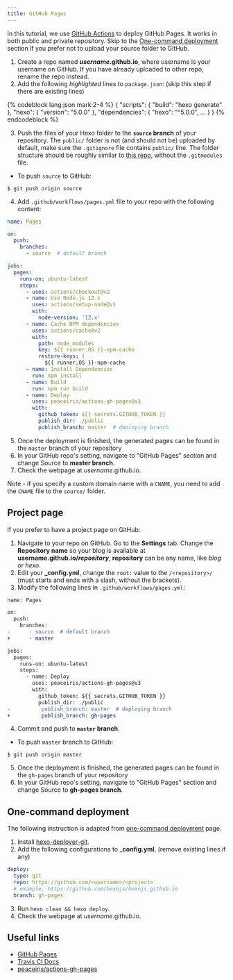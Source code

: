 ```yaml
---
title: GitHub Pages
---
```


In this tutorial, we use [GitHub Actions](https://docs.github.com/en/actions) to deploy GitHub Pages. It works in both public and private repository. Skip to the [One-command deployment](#One-command-deployment) section if you prefer not to upload your source folder to GitHub.

1. Create a repo named <b>*username*.github.io</b>, where username is your username on GitHub. If you have already uploaded to other repo, rename the repo instead.
2. Add the following *highlighted* lines to `package.json`: (skip this step if there are existing lines)

{% codeblock lang:json mark:2-4 %}
{
  "scripts": {
    "build": "hexo generate"
  },
  "hexo": {
    "version": "5.0.0"
  },
  "dependencies": {
    "hexo": "^5.0.0",
    ...
  }
}
{% endcodeblock %}

3. Push the files of your Hexo folder to the **`source` branch** of your repository. The `public/` folder is not (and should not be) uploaded by default, make sure the `.gitignore` file contains `public/` line. The folder structure should be roughly similar to [this repo](https://github.com/hexojs/hexo-starter), without the `.gitmodules` file.
  - To push `source` to GitHub:
  ```
  $ git push origin source
  ```
4. Add `.github/workflows/pages.yml` file to your repo with the following content:

```yml .github/workflows/pages.yml
name: Pages

on:
  push:
    branches:
      - source  # default branch

jobs:
  pages:
    runs-on: ubuntu-latest
    steps:
      - uses: actions/checkout@v2
      - name: Use Node.js 12.x
        uses: actions/setup-node@v1
        with:
          node-version: '12.x'
      - name: Cache NPM dependencies
        uses: actions/cache@v2
        with:
          path: node_modules
          key: ${{ runner.OS }}-npm-cache
          restore-keys: |
            ${{ runner.OS }}-npm-cache
      - name: Install Dependencies
        run: npm install
      - name: Build
        run: npm run build
      - name: Deploy
        uses: peaceiris/actions-gh-pages@v3
        with:
          github_token: ${{ secrets.GITHUB_TOKEN }}
          publish_dir: ./public
          publish_branch: master  # deploying branch
```

5. Once the deployment is finished, the generated pages can be found in the `master` branch of your repository
6. In your GitHub repo's setting, navigate to "GitHub Pages" section and change Source to **master branch**.
7. Check the webpage at *username*.github.io.

Note - if you specify a custom domain name with a `CNAME`, you need to add the `CNAME` file to the `source/` folder.

## Project page

If you prefer to have a project page on GitHub:

1. Navigate to your repo on GitHub. Go to the **Settings** tab. Change the **Repository name** so your blog is available at <b>username.github.io/*repository*</b>,  **repository** can be any name, like *blog* or *hexo*.
2. Edit your **_config.yml**, change the `root:` value to the `/<repository>/` (must starts and ends with a slash, without the brackets).
3. Modify the following lines in `.github/workflows/pages.yml`:

```diff .github/workflows/pages.yml
name: Pages

on:
  push:
    branches:
-      - source  # default branch
+      - master

jobs:
  pages:
    runs-on: ubuntu-latest
    steps:
      - name: Deploy
        uses: peaceiris/actions-gh-pages@v3
        with:
          github_token: ${{ secrets.GITHUB_TOKEN }}
          publish_dir: ./public
-          publish_branch: master  # deploying branch
+          publish_branch: gh-pages
```

4. Commit and push to **`master` branch**.
  - To push `master` branch to GitHub:
  ```
  $ git push origin master
  ```
5. Once the deployment is finished, the generated pages can be found in the `gh-pages` branch of your repository
6. In your GitHub repo's setting, navigate to "GitHub Pages" section and change Source to **gh-pages branch**.

## One-command deployment

The following instruction is adapted from [one-command deployment](/docs/one-command-deployment) page.

1. Install [hexo-deployer-git](https://github.com/hexojs/hexo-deployer-git).
2. Add the following configurations to **_config.yml**, (remove existing lines if any)

  ``` yml
  deploy:
    type: git
    repo: https://github.com/<username>/<project>
    # example, https://github.com/hexojs/hexojs.github.io
    branch: gh-pages
  ```

3. Run `hexo clean && hexo deploy`.
4. Check the webpage at *username*.github.io.

## Useful links

- [GitHub Pages](https://help.github.com/categories/github-pages-basics/)
- [Travis CI Docs](https://docs.travis-ci.com/user/tutorial/)
- [peaceiris/actions-gh-pages](https://github.com/marketplace/actions/github-pages-action)

